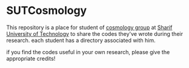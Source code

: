 # SUTCosmology
This repository is a place for student of [cosmology group](http://sharif.edu/~baghram/) at [Sharif University of Technology](http://sharif.edu) to share the codes they've wrote during their research.
each student has a directory associated with him.

if you find the codes useful in your own research, please give the appropriate credits!
